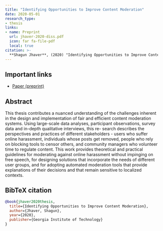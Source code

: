 ```yaml
---
title: "Identifying Opportunities to Improve Content Moderation"
date: 2020-05-01
research_type: 
- thesis
links:
- name: Preprint
  url: jhaver-2020-diss.pdf
  icon: far fa-file-pdf
  local: true  
citation: >-
  **Shagun Jhaver**, (2020) "Identifying Opportunities to Improve Content Moderation," *PhD Thesis, Georgia Institute of Technology*. 
---
```


## Important links

- [Paper (preprint)](jhaver-2020-diss.pdf)

## Abstract

 This thesis contributes a nuanced understanding of the challenges inherent in the design and implementation of fair and efficient content moderation systems. Using large-scale data analyses, participant observations, survey data and in-depth qualitative interviews, this re- search describes the perspectives and practices of different stakeholders - users who suffer online harassment, individuals whose posts get removed, people who rely on blocking tools to censor others, and community managers who volunteer time to regulate content. This work provides theoretical and practical guidelines for moderating against online harassment without impinging on free speech, for designing solutions that incorporate the needs of different user groups, and for adopting automated moderation tools that provide explanations of their decisions and that remain sensitive to localized contexts.

## BibTeX citation

```bibtex
@book{jhaver2020thesis,
  title={Identifying Opportunities to Improve Content Moderation},
  author={Jhaver, Shagun},
  year={2020},
  publisher={Georgia Institute of Technology}
}
```
